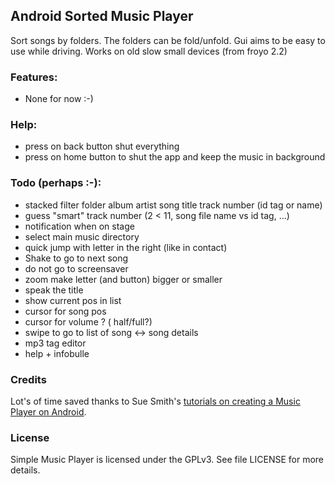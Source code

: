 ## Android  Sorted Music Player

Sort songs by folders. The folders can be fold/unfold. 
Gui aims to be easy to use while driving.
Works on old slow small devices (from froyo 2.2)

### Features:
- None for now :-)

### Help:
- press on back button shut everything
- press on home button to shut the app and keep the music in background

### Todo (perhaps :-):
- stacked filter
  folder
  album
  artist
  song title
  track number (id tag or name)
- guess "smart" track number (2 < 11, song file name vs id tag, ...)
- notification when on stage
- select main music directory
- quick jump with letter in the right (like in contact)
- Shake to go to next song
- do not go to screensaver
- zoom make letter (and button) bigger or smaller
- speak the title
- show current pos in list
- cursor for song pos 
- cursor for volume ? ( half/full?)
- swipe to go to list of song <-> song details
- mp3 tag editor
- help + infobulle

### Credits

Lot's of time saved thanks to Sue Smith's [tutorials on creating a Music Player on Android](http://code.tutsplus.com/tutorials/create-a-music-player-on-android-project-setup--mobile-22764).

### License

Simple Music Player is licensed under the GPLv3. See file LICENSE for more details.

